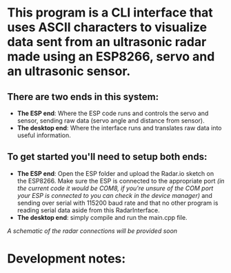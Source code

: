 # This program is a CLI interface that uses ASCII characters to visualize data sent from an ultrasonic radar made using an ESP8266, servo and an ultrasonic sensor.

## There are two ends in this system: 

- **The ESP end**: Where the ESP code runs and controls the servo and sensor, sending raw data (servo angle and distance from sensor).
- **The desktop end**: Where the interface runs and translates raw data into useful information.

## To get started you'll need to setup both ends:

- **The ESP end**: Open the ESP folder and upload the Radar.io sketch on the ESP8266. Make sure the ESP is connected to the appropriate port *(in the current code it would be COM8, if you're unsure of the COM port your ESP is connected to you can check in the device manager)* and sending over serial with 115200 baud rate and that no other program is reading serial data aside from this RadarInterface.
- **The desktop end**: simply compile and run the main.cpp file.

*A schematic of the radar connections will be provided soon*

# Development notes:
